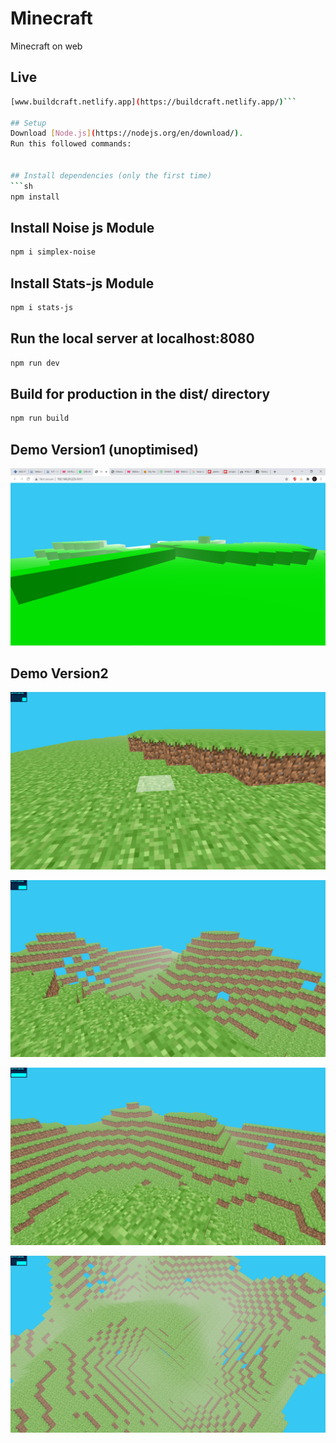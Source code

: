 # Minecraft
 Minecraft on web
## Live
```sh
[www.buildcraft.netlify.app](https://buildcraft.netlify.app/)```

## Setup
Download [Node.js](https://nodejs.org/en/download/).
Run this followed commands:


## Install dependencies (only the first time)
```sh
npm install
```
## Install Noise js Module
```sh
npm i simplex-noise
```
## Install Stats-js Module
```sh
npm i stats-js
```
## Run the local server at localhost:8080
```sh
npm run dev
```
## Build for production in the dist/ directory
```sh
npm run build
```
## Demo Version1 (unoptimised)
![alt text](https://raw.githubusercontent.com/wroetoshaw/Minecraft/main/static/demo/version1.png)

## Demo Version2 
![alt text](https://raw.githubusercontent.com/wroetoshaw/Minecraft/main/static/demo/version2.png)

![alt text](https://raw.githubusercontent.com/wroetoshaw/Minecraft/main/static/demo/world.png)

![alt text](https://raw.githubusercontent.com/wroetoshaw/Minecraft/main/static/demo/terrain.png)

![alt text](https://raw.githubusercontent.com/wroetoshaw/Minecraft/main/static/demo/renderdistance.png)
